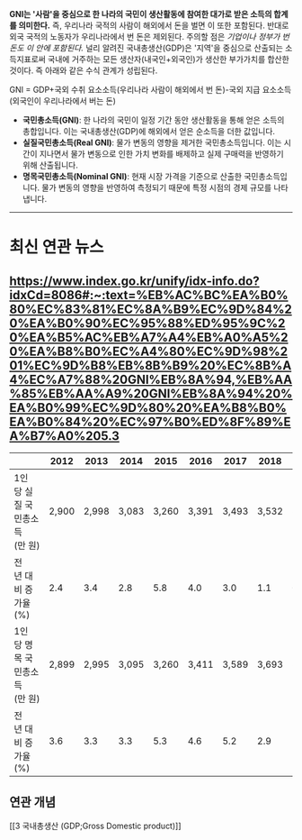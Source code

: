 **GNI는 '사람'을 중심으로 한 나라의 국민이 생산활동에 참여한 대가로 받은 소득의 합계를 의미한다.** 즉, 우리나라 국적의 사람이 해외에서 돈을 벌면 이 또한 포함된다. 반대로 외국 국적의 노동자가 우리나라에서 번 돈은 제외된다. 주의할 점은 *기업이나 정부가 번 돈도 이 안에 포함된다.* 널리 알려진 국내총생산(GDP)은 '지역'을 중심으로 산출되는 소득지표로써 국내에 거주하는 모든 생산자(내국인+외국인)가 생산한 부가가치를 합산한 것이다. 즉 아래와 같은 수식 관계가 성립된다. 

GNI = GDP+국외 수취 요소소득(우리나라 사람이 해외에서 번 돈)-국외 지급 요소소득(외국인이 우리나라에서 버는 돈)


- **국민총소득(GNI)**: 한 나라의 국민이 일정 기간 동안 생산활동을 통해 얻은 소득의 총합입니다. 이는 국내총생산(GDP)에 해외에서 얻은 순소득을 더한 값입니다.
- **실질국민총소득(Real GNI)**: 물가 변동의 영향을 제거한 국민총소득입니다. 이는 시간이 지나면서 물가 변동으로 인한 가치 변화를 배제하고 실제 구매력을 반영하기 위해 산출됩니다.
- **명목국민총소득(Nominal GNI)**: 현재 시장 가격을 기준으로 산출한 국민총소득입니다. 물가 변동의 영향을 반영하여 측정되기 때문에 특정 시점의 경제 규모를 나타냅니다.



-----
# 최신 연관 뉴스
https://www.index.go.kr/unify/idx-info.do?idxCd=8086#:~:text=%EB%AC%BC%EA%B0%80%EC%83%81%EC%8A%B9%EC%9D%84%20%EA%B0%90%EC%95%88%ED%95%9C%20%EA%B5%AC%EB%A7%A4%EB%A0%A5%20%EA%B8%B0%EC%A4%80%EC%9D%98%201%EC%9D%B8%EB%8B%B9%20%EC%8B%A4%EC%A7%88%20GNI%EB%8A%94,%EB%AA%85%EB%AA%A9%20GNI%EB%8A%94%20%EA%B0%99%EC%9D%80%20%EA%B8%B0%EA%B0%84%20%EC%97%B0%ED%8F%89%EA%B7%A0%205.3
---

|  | 2012 | 2013 | 2014 | 2015 | 2016 | 2017 | 2018 | 2019 | 2020 | 2021 | 2022 |
| ---- | ---- | ---- | ---- | ---- | ---- | ---- | ---- | ---- | ---- | ---- | ---- |
| 1인당 실질 국민총소득(만 원) | 2,900 | 2,998 | 3,083 | 3,260 | 3,391 | 3,493 | 3,532 | 3,532 | 3,530 | 3,659 | 3,642 |
| 전년 대비 증가율(%) | 2.4 | 3.4 | 2.8 | 5.8 | 4.0 | 3.0 | 1.1 | 0.0 | -0.1 | 3.7 | -0.5 |
| 1인당 명목 국민총소득(만 원) | 2,899 | 2,995 | 3,095 | 3,260 | 3,411 | 3,589 | 3,693 | 3,754 | 3,777 | 4,065 | 4,249 |
| 전년 대비 증가율(%) | 3.6 | 3.3 | 3.3 | 5.3 | 4.6 | 5.2 | 2.9 | 1.6 | 0.6 | 7.6 | 4.5 |


## 연관 개념
[[3 국내총생산 (GDP;Gross Domestic product)]]